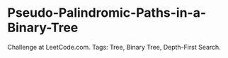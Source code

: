 # Pseudo-Palindromic-Paths-in-a-Binary-Tree
Challenge at LeetCode.com. Tags: Tree, Binary Tree, Depth-First Search.
